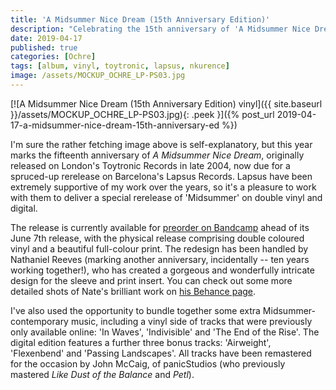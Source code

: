 ```yaml
---
title: 'A Midsummer Nice Dream (15th Anniversary Edition)'
description: "Celebrating the 15th anniversary of 'A Midsummer Nice Dream' with a special rerelease on Lapsus Records."
date: 2019-04-17
published: true
categories: [Ochre]
tags: [album, vinyl, toytronic, lapsus, nkurence]
image: /assets/MOCKUP_OCHRE_LP-PS03.jpg
---
```


[![A Midsummer Nice Dream (15th Anniversary Edition) vinyl]({{ site.baseurl }}/assets/MOCKUP_OCHRE_LP-PS03.jpg){: .peek }]({% post_url 2019-04-17-a-midsummer-nice-dream-15th-anniversary-ed %})

I'm sure the rather fetching image above is self-explanatory, but this year marks the fifteenth anniversary of _A Midsummer Nice Dream_, originally released on London's Toytronic Records in late 2004, now due for a spruced-up rerelease on Barcelona's Lapsus Records. Lapsus have been extremely supportive of my work over the years, so it's a pleasure to work with them to deliver a special rerelease of 'Midsummer' on double vinyl and digital.

The release is currently available for [preorder on Bandcamp](https://bandcamp.ochremusic.com/album/a-midsummer-nice-dream-15th-anniversary-edition) ahead of its June 7th release, with the physical release comprising double coloured vinyl and a beautiful full-colour print. The redesign has been handled by Nathaniel Reeves (marking another anniversary, incidentally -- ten years working together!), who has created a gorgeous and wonderfully intricate design for the sleeve and print insert. You can check out some more detailed shots of Nate's brilliant work on [his Behance page](https://www.behance.net/gallery/78840343/Ochre-A-Midsummer-Nice-Dream-2xLP).

I've also used the opportunity to bundle together some extra Midsummer-contemporary music, including a vinyl side of tracks that were previously only available online: 'In Waves', 'Indivisible' and 'The End of the Rise'. The digital edition features a further three bonus tracks: 'Airweight', 'Flexenbend' and 'Passing Landscapes'. All tracks have been remastered for the occasion by John McCaig, of panicStudios (who previously mastered _Like Dust of the Balance_ and _Petl_).
